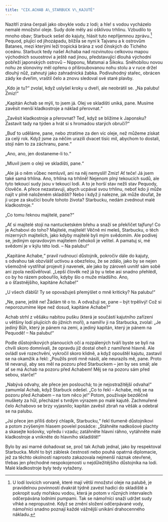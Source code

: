 ```yaml
---
title: "CIX.ACHAB A\_STARBUCK V\_KAJUTĚ"
---
```


Nazítří zrána čerpali jako obvykle vodu z lodi; a hle! s vodou vycházelo nemalé množství oleje. Sudy dole měly asi ošklivou trhlinu. Vzbudilo to mnoho obav; Starbuck sešel do kajuty, hlásit tuto nepříjemnou zprávu.[^21] Pequod, plující od jihozápadu, blížila se nyní k Tajvanu a k ostrovům Batanes, mezi kterými leží tropická brána z vod čínských do Tichého oceánu. Starbuck tedy našel Achaba nad rozvinutou celkovou mapou východních souostroví a ještě nad jinou, představující dlouhá východní pobřeží japonských ostrovů – Nipponu, Matsmai a Šikoku. Sněhobílou novou nohu ze slonoviny měl opřenu o přišroubovanou nohu stolu a v ruce držel dlouhý nůž, zahnutý jako zahradnická žabka. Podivuhodný stařec, obrácen zády ke dveřím, vraštil čelo a znovu sledoval své staré plavby.

„Kdo je tu?“ zvolal, když uslyšel kroky u dveří, ale neobrátil se. „Na palubu! Zmiz!“

„Kapitán Achab se mýlí, to jsem já. Olej ve skladišti uniká, pane. Musíme zavěsit menší kladkostroje a náklad přerovnat.“

„Zavěsit kladkostroje a přerovnat? Teď, když se blížíme k Japonsku? Zastavit tady na týden a hrát si s hromadou starých ob­ručí?“

„Buď to uděláme, pane, nebo ztratíme za den víc oleje, než můžeme získat za celý rok. Když jsme za něčím urazili dvacet tisíc mil, abychom to dostali, stojí nám to za záchranu, pane.“

„Ano, ano, jen dostaneme-li to.“

„Mluvil jsem o oleji ve skladišti, pane.“

„Ale já o něm vůbec nemluvil, ani na něj nemyslil! Zmiz! Ať teče! Já jsem také samá trhlina. Ano, trhlina na trhlině! Nejenom plný tekoucích sudů, ale tyto tekoucí sudy jsou v tekoucí lodi. A to je horší stav nežli stav Pequody, člověče. A přece nezastavuji, abych ucpával svou trhlinu, neboť kdo ji může najít v plně naloženém skladišti? Nebo i když ji nalezne, jak může doufat, že ji ucpe za skučící bouře tohoto života? Starbucku, nedám zvednout malé kladkostroje.“

„Co tomu řeknou majitelé, pane?“

„Ať si majitelé stojí na nantucketském břehu a snaží se překřičet tajfuny! Co je Achabovi do toho? Majitelé, majitelé! Věčně mi meleš, Starbucku, o těch mizerných majitelích, jako kdyby majitelé byli mým svědomím. Ale podívej se, jediným opravdovým majitelem čehokoli je velitel. A pamatuj si, mé svědomí je v kýlu této lodi. – Na palubu!“

„Kapitáne Achabe,“ pravil rudnoucí důstojník, pokročiv dále do kajuty, s odvahou tak obzvlášť uctivou a obezřelou, že se zdálo, jako by se nejen všemožně vystříhal projevit ji navenek, ale jako by zároveň uvnitř sám sobě ani zpola nedůvěřoval. „Lepší člověk než já by u tebe asi snadno přehlédl, co by ho rázem pobouřilo, kdyby šlo o muže mladšího. Ano, a o šťastnějšího, kapitáne Achabe!“

„U všech ďáblů! Ty se opovažuješ přemýšlet o mně kriticky? Na palubu!“

„Ne, pane, ještě ne! Žádám tě o to. A odvažuji se, pane – být trpělivý! Což si neporozumíme lépe než dosud, kapitáne Achabe?“

Achab strhl z věšáku nabitou pušku (která je součástí kajutního zařízení u většiny lodí plujících do jižních moří), a namířiv ji na Starbucka, zvolal: „Je jediný Bůh, který je pánem na zemi, a jediný kapitán, který je pánem na Pequodě! – Na palubu!“

Podle důstojníkových planoucích očí a rozpálených tváří byste se byli na chvíli skoro domnívali, že opravdu již dostal oheň z namířené hlavně. Ale ovládl své rozechvění, vykročil skoro klidně, a když opouštěl kajutu, zastavil se na okamžik a řekl: „Použils proti mně násilí, ale neurazils mě, pane. Proto tě nevaruji, aby ses měl na pozoru před Starbuckem – jen by ses smál; ale ať se má Achab na pozoru před Achabem! Měj se na pozoru sám před sebou, starče!“

„Nabývá odvahy, ale přece jen poslouchá; to je nejostražitější odvaha!“ zamumlal Achab, když Starbuck odešel. „Co to řekl – Achabe, měj se na pozoru před Achabem – na tom něco je!“ Potom, používaje bezděčně muškety za hůl, přecházel s tvrdým výrazem po malé kajutě. Zachmuřené čelo Achabovo se brzy vyjasnilo; kapitán zavěsil zbraň na věšák a odebral se na palubu.

„Jsi přece jen příliš dobrý chlapík, Starbucku,“ řekl tlumeně důstojníkovi a potom zvýšeným hlasem povelel posádce: „Stáhněte nadkošové plachty a skasejte košovky, vpředu i vzadu; zatáhněte hlavní ráhno, vytáhněte malé kladkostroje a vnikněte do hlavního skladiště!“

Bylo by asi marné dohadovat se, proč tak Achab jednal, jako by respektoval Starbucka. Mohl to být záblesk čestnosti nebo pouhá opatrná diplomacie, jež za těchto okolností naprosto zakazovala nejmenší náznak otevřené, třebas jen přechodné nespokojenosti u nejdůležitějšího důstojníka na lodi. Malé kladkostroje byly tedy vytaženy.

[^21]: U lodí lovících vorvaně, které mají větší množství oleje na palubě, je pravidelnou povinností dvakrát týdně zavést hadici do skladiště a pokropit sudy mořskou vodou, která je potom v různých intervalech odčerpávána lodními pumpami. Tak se námořníci snaží udržet sudy vlhké a nepropustné. Když se změní složení odčerpávané vody, námořníci snadno poznají každé vážnější unikání drahocenného nákladu.
